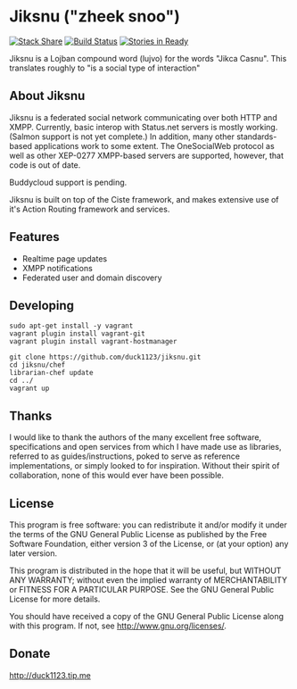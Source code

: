 # Jiksnu ("zheek snoo")

[![Stack Share](http://img.shields.io/badge/tech-stack-0690fa.svg?style=flat)](http://stackshare.io/duck1123/jiksnu)
[![Build Status](http://build.jiksnu.org/job/jiksnu-core/branch/master/badge/icon)](http://build.jiksnu.org/job/jiksnu-core/branch/master/)
[![Stories in Ready](https://badge.waffle.io/duck1123/jiksnu.png?label=ready&title=Ready)](http://waffle.io/duck1123/jiksnu)

Jiksnu is a Lojban compound word (lujvo) for the words "Jikca
Casnu". This translates roughly to "is a social type of interaction"

## About Jiksnu

Jiksnu is a federated social network communicating over both HTTP and
XMPP. Currently, basic interop with Status.net servers is mostly
working. (Salmon support is not yet complete.) In addition, many other
standards-based applications work to some extent. The OneSocialWeb
protocol as well as other XEP-0277 XMPP-based servers are supported,
however, that code is out of date.

Buddycloud support is pending.

Jiksnu is built on top of the Ciste framework, and makes extensive use
of it's Action Routing framework and services.

## Features

* Realtime page updates
* XMPP notifications
* Federated user and domain discovery

## Developing

    sudo apt-get install -y vagrant
    vagrant plugin install vagrant-git
    vagrant plugin install vagrant-hostmanager

    git clone https://github.com/duck1123/jiksnu.git
    cd jiksnu/chef
    librarian-chef update
    cd ../
    vagrant up


## Thanks

I would like to thank the authors of the many excellent free software,
specifications and open services from which I have made use as libraries,
referred to as guides/instructions, poked to serve as reference
implementations, or simply looked to for inspiration. Without
their spirit of collaboration, none of this would ever have been
possible.

## License

This program is free software: you can redistribute it and/or modify
it under the terms of the GNU General Public License as published by
the Free Software Foundation, either version 3 of the License, or
(at your option) any later version.

This program is distributed in the hope that it will be useful,
but WITHOUT ANY WARRANTY; without even the implied warranty of
MERCHANTABILITY or FITNESS FOR A PARTICULAR PURPOSE.  See the
GNU General Public License for more details.

You should have received a copy of the GNU General Public License
along with this program.  If not, see <http://www.gnu.org/licenses/>.

## Donate

http://duck1123.tip.me
